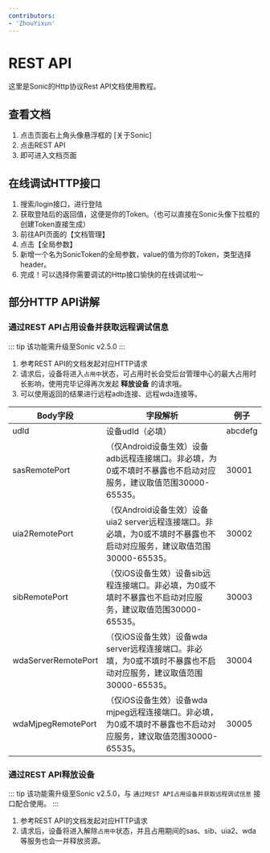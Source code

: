 ```yaml
---
contributors:
- 'ZhouYixun'
---
```


# REST API

这里是Sonic的Http协议Rest API文档使用教程。

## 查看文档

1. 点击页面右上角头像悬浮框的 [关于Sonic]
2. 点击REST API
3. 即可进入文档页面

## 在线调试HTTP接口
1. 搜索/login接口，进行登陆
2. 获取登陆后的返回值，这便是你的Token。（也可以直接在Sonic头像下拉框的创建Token直接生成）
3. 前往API页面的【文档管理】
4. 点击【全局参数】
5. 新增一个名为SonicToken的全局参数，value的值为你的Token，类型选择header。
6. 完成！可以选择你需要调试的Http接口愉快的在线调试啦～

## 部分HTTP API讲解

### 通过REST API占用设备并获取远程调试信息
::: tip
该功能需升级至Sonic v2.5.0
:::
1. 参考REST API的文档发起对应HTTP请求
2. 请求后，设备将进入`占用中`状态，可占用时长会受后台管理中心的最大占用时长影响，使用完毕记得再次发起 **释放设备** 的请求哦。
3. 可以使用返回的结果进行远程adb连接、远程wda连接等。

| Body字段              | 字段解析                                                                       | 例子      |
|---------------------|----------------------------------------------------------------------------|---------|
| udId                | 设备udId（必填）                                                                 | abcdefg | 
| sasRemotePort       | （仅Android设备生效）设备adb远程连接端口。非必填，为0或不填时不暴露也不启动对应服务，建议取值范围30000-65535。         | 30001   | 
| uia2RemotePort      | （仅Android设备生效）设备uia2 server远程连接端口。非必填，为0或不填时不暴露也不启动对应服务，建议取值范围30000-65535。 | 30002   | 
| sibRemotePort       | （仅iOS设备生效）设备sib远程连接端口。非必填，为0或不填时不暴露也不启动对应服务，建议取值范围30000-65535。             | 30003   | 
| wdaServerRemotePort | （仅iOS设备生效）设备wda server远程连接端口。非必填，为0或不填时不暴露也不启动对应服务，建议取值范围30000-65535。      | 30004   | 
| wdaMjpegRemotePort  | （仅iOS设备生效）设备wda mjpeg远程连接端口。非必填，为0或不填时不暴露也不启动对应服务，建议取值范围30000-65535。       | 30005   | 

### 通过REST API释放设备
::: tip
该功能需升级至Sonic v2.5.0，与 `通过REST API占用设备并获取远程调试信息` 接口配合使用。
:::
1. 参考REST API的文档发起对应HTTP请求
2. 请求后，设备将进入解除`占用中`状态，并且占用期间的sas、sib、uia2、wda等服务也会一并释放资源。
